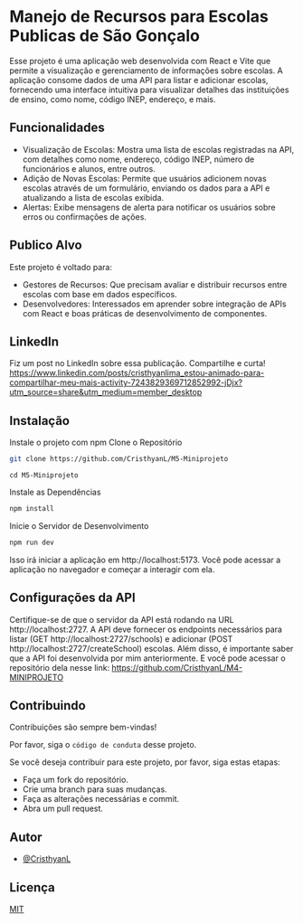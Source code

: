 # Manejo de Recursos para Escolas Publicas de São Gonçalo

Esse projeto é uma aplicação web desenvolvida com React e Vite que permite a visualização e gerenciamento de informações sobre escolas. A aplicação consome dados de uma API para listar e adicionar escolas, fornecendo uma interface intuitiva para visualizar detalhes das instituições de ensino, como nome, código INEP, endereço, e mais.

## Funcionalidades
- Visualização de Escolas: Mostra uma lista de escolas registradas na API, com detalhes como nome, endereço, código INEP, número de funcionários e alunos, entre outros.
- Adição de Novas Escolas: Permite que usuários adicionem novas escolas através de um formulário, enviando os dados para a API e atualizando a lista de escolas exibida.
- Alertas: Exibe mensagens de alerta para notificar os usuários sobre erros ou confirmações de ações.

## Publico Alvo
Este projeto é voltado para:

- Gestores de Recursos: Que precisam avaliar e distribuir recursos entre escolas com base em dados específicos.
- Desenvolvedores: Interessados em aprender sobre integração de APIs com React e boas práticas de desenvolvimento de componentes.

## LinkedIn
Fiz um post no LinkedIn sobre essa publicação. Compartilhe e curta!
https://www.linkedin.com/posts/cristhyanlima_estou-animado-para-compartilhar-meu-mais-activity-7243829369712852992-jDjx?utm_source=share&utm_medium=member_desktop

## Instalação

Instale o projeto com npm
Clone o Repositório
```bash
git clone https://github.com/CristhyanL/M5-Miniprojeto
```
```
cd M5-Miniprojeto
```
Instale as Dependências

```bash
npm install
```
Inicie o Servidor de Desenvolvimento

```bash
npm run dev
```
Isso irá iniciar a aplicação em http://localhost:5173. Você pode acessar a aplicação no navegador e começar a interagir com ela.

## Configurações da API

Certifique-se de que o servidor da API está rodando na URL http://localhost:2727.
A API deve fornecer os endpoints necessários para listar 
(GET http://localhost:2727/schools) e adicionar (POST http://localhost:2727/createSchool) escolas.
Além disso, é importante saber que a API foi desenvolvida por mim anteriormente. E você pode acessar o repositório dela nesse link: https://github.com/CristhyanL/M4-MINIPROJETO

## Contribuindo

Contribuições são sempre bem-vindas!

Por favor, siga o `código de conduta` desse projeto.

Se você deseja contribuir para este projeto, por favor, siga estas etapas:

- Faça um fork do repositório.
- Crie uma branch para suas mudanças.
- Faça as alterações necessárias e commit.
- Abra um pull request.

## Autor

- [@CristhyanL](https://www.github.com/CristhyanL)


## Licença

[MIT](https://choosealicense.com/licenses/mit/)


